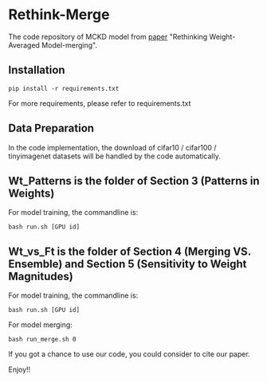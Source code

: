 # Rethink-Merge

The code repository of MCKD model from [paper](https://arxiv.org/abs/2411.09263) "Rethinking Weight-Averaged Model-merging".

## Installation

```commandline
pip install -r requirements.txt
```

For more requirements, please refer to requirements.txt

## Data Preparation

In the code implementation, the download of cifar10 / cifar100 / tinyimagenet datasets will be handled by the code automatically.

## Wt_Patterns is the folder of Section 3 (Patterns in Weights)

For model training, the commandline is:

```commandline
bash run.sh [GPU id]
```

## Wt_vs_Ft is the folder of Section 4 (Merging VS. Ensemble) and Section 5 (Sensitivity to Weight Magnitudes)

For model training, the commandline is:

```commandline
bash run.sh [GPU id]
```

For model merging:

```commandline
bash run_merge.sh 0
```

If you got a chance to use our code, you could consider to cite our paper.

Enjoy!!

